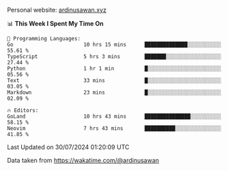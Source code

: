 Personal website: [ardinusawan.xyz](https://ardinusawan.xyz)

<!--START_SECTION:waka-->
📊 **This Week I Spent My Time On** 

```text
💬 Programming Languages: 
Go                       10 hrs 15 mins      ██████████████░░░░░░░░░░░   55.61 % 
TypeScript               5 hrs 3 mins        ███████░░░░░░░░░░░░░░░░░░   27.44 % 
Python                   1 hr 1 min          █░░░░░░░░░░░░░░░░░░░░░░░░   05.56 % 
Text                     33 mins             █░░░░░░░░░░░░░░░░░░░░░░░░   03.05 % 
Markdown                 23 mins             █░░░░░░░░░░░░░░░░░░░░░░░░   02.09 % 

🔥 Editors: 
GoLand                   10 hrs 43 mins      ███████████████░░░░░░░░░░   58.15 % 
Neovim                   7 hrs 43 mins       ██████████░░░░░░░░░░░░░░░   41.85 % 
```


 Last Updated on 30/07/2024 01:20:09 UTC
<!--END_SECTION:waka-->
Data taken from https://wakatime.com/@ardinusawan
